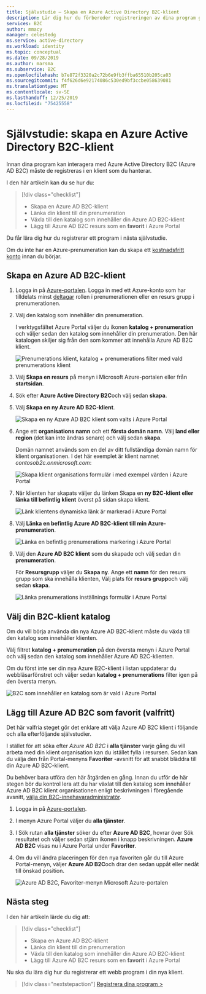 ```yaml
---
title: Självstudie – Skapa en Azure Active Directory B2C-klient
description: Lär dig hur du förbereder registreringen av dina program genom att skapa en Azure Active Directory B2C-klient med hjälp av Azure Portal.
services: B2C
author: mmacy
manager: celestedg
ms.service: active-directory
ms.workload: identity
ms.topic: conceptual
ms.date: 09/28/2019
ms.author: marsma
ms.subservice: B2C
ms.openlocfilehash: b7e872f3320a2c72b6e9fb3ffba65510b205ca03
ms.sourcegitcommit: f4f626d6e92174086c530ed9bf3ccbe058639081
ms.translationtype: MT
ms.contentlocale: sv-SE
ms.lasthandoff: 12/25/2019
ms.locfileid: "75425558"
---
```

# <a name="tutorial-create-an-azure-active-directory-b2c-tenant"></a>Självstudie: skapa en Azure Active Directory B2C-klient

Innan dina program kan interagera med Azure Active Directory B2C (Azure AD B2C) måste de registreras i en klient som du hanterar.

I den här artikeln kan du se hur du:

> [!div class="checklist"]
> * Skapa en Azure AD B2C-klient
> * Länka din klient till din prenumeration
> * Växla till den katalog som innehåller din Azure AD B2C-klient
> * Lägg till Azure AD B2C resurs som en **favorit** i Azure Portal

Du får lära dig hur du registrerar ett program i nästa självstudie.

Om du inte har en Azure-prenumeration kan du skapa ett [kostnadsfritt konto](https://azure.microsoft.com/free/?WT.mc_id=A261C142F) innan du börjar.

## <a name="create-an-azure-ad-b2c-tenant"></a>Skapa en Azure AD B2C-klient

1. Logga in på [Azure-portalen](https://portal.azure.com/). Logga in med ett Azure-konto som har tilldelats minst [deltagar](../role-based-access-control/built-in-roles.md) rollen i prenumerationen eller en resurs grupp i prenumerationen.

1. Välj den katalog som innehåller din prenumeration.

    I verktygsfältet Azure Portal väljer du ikonen **katalog + prenumeration** och väljer sedan den katalog som innehåller din prenumeration. Den här katalogen skiljer sig från den som kommer att innehålla Azure AD B2C klient.

    ![Prenumerations klient, katalog + prenumerations filter med vald prenumerations klient](media/tutorial-create-tenant/portal-01-pick-directory.png)

1. Välj **Skapa en resurs** på menyn i Microsoft Azure-portalen eller från **startsidan**.
1. Sök efter **Azure Active Directory B2C**och välj sedan **skapa**.
1. Välj **Skapa en ny Azure AD B2C-klient**.

    ![Skapa en ny Azure AD B2C klient som valts i Azure Portal](media/tutorial-create-tenant/portal-02-create-tenant.png)

1. Ange ett **organisations namn** och ett **första domän namn**. Välj **land eller region** (det kan inte ändras senare) och välj sedan **skapa**.

    Domän namnet används som en del av ditt fullständiga domän namn för klient organisationen. I det här exemplet är klient namnet *contosob2c.onmicrosoft.com*:

    ![Skapa klient organisations formulär i med exempel värden i Azure Portal](media/tutorial-create-tenant/portal-03-tenant-naming.png)

1. När klienten har skapats väljer du länken Skapa en **ny B2C-klient eller länka till befintlig klient** överst på sidan skapa klient.

    ![Länk klientens dynamiska länk är markerad i Azure Portal](media/tutorial-create-tenant/portal-04-select-link-sub-link.png)

1. Välj **Länka en befintlig Azure AD B2C-klient till min Azure-prenumeration**.

   ![Länka en befintlig prenumerations markering i Azure Portal](media/tutorial-create-tenant/portal-05-link-subscription.png)

1. Välj den **Azure AD B2C klient** som du skapade och välj sedan din **prenumeration**.

    För **Resursgrupp** väljer du **Skapa ny**. Ange ett **namn** för den resurs grupp som ska innehålla klienten, Välj plats för **resurs grupp**och välj sedan **skapa**.

    ![Länka prenumerations inställnings formulär i Azure Portal](media/tutorial-create-tenant/portal-06-link-subscription-settings.png)

## <a name="select-your-b2c-tenant-directory"></a>Välj din B2C-klient katalog

Om du vill börja använda din nya Azure AD B2C-klient måste du växla till den katalog som innehåller klienten.

Välj filtret **katalog + prenumeration** på den översta menyn i Azure Portal och välj sedan den katalog som innehåller Azure AD B2C-klienten.

Om du först inte ser din nya Azure B2C-klient i listan uppdaterar du webbläsarfönstret och väljer sedan **katalog + prenumerations** filter igen på den översta menyn.

![B2C som innehåller en katalog som är vald i Azure Portal](media/tutorial-create-tenant/portal-07-select-tenant-directory.png)

## <a name="add-azure-ad-b2c-as-a-favorite-optional"></a>Lägg till Azure AD B2C som favorit (valfritt)

Det här valfria steget gör det enklare att välja Azure AD B2C klient i följande och alla efterföljande självstudier.

I stället för att söka efter *Azure AD B2C* i **alla tjänster** varje gång du vill arbeta med din klient organisation kan du istället fylla i resursen. Sedan kan du välja den från Portal-menyns **Favoriter** -avsnitt för att snabbt bläddra till din Azure AD B2C-klient.

Du behöver bara utföra den här åtgärden en gång. Innan du utför de här stegen bör du kontrol lera att du har växlat till den katalog som innehåller Azure AD B2C klient organisationen enligt beskrivningen i föregående avsnitt, [välja din B2C-innehavaradministratör](#select-your-b2c-tenant-directory).

1. Logga in på [Azure-portalen](https://portal.azure.com).
1. I menyn Azure Portal väljer du **alla tjänster**.
1. I Sök rutan **alla tjänster** söker du efter **Azure AD B2C**, hovrar över Sök resultatet och väljer sedan stjärn ikonen i knapp beskrivningen. **Azure AD B2C** visas nu i Azure Portal under **Favoriter**.
1. Om du vill ändra placeringen för den nya favoriten går du till Azure Portal-menyn, väljer **Azure AD B2C**och drar den sedan uppåt eller nedåt till önskad position.

    ![Azure AD B2C, Favoriter-menyn Microsoft Azure-portalen](media/tutorial-create-tenant/portal-08-b2c-favorite.png)

## <a name="next-steps"></a>Nästa steg

I den här artikeln lärde du dig att:

> [!div class="checklist"]
> * Skapa en Azure AD B2C-klient
> * Länka din klient till din prenumeration
> * Växla till den katalog som innehåller din Azure AD B2C-klient
> * Lägg till Azure AD B2C resurs som en **favorit** i Azure Portal

Nu ska du lära dig hur du registrerar ett webb program i din nya klient.

> [!div class="nextstepaction"]
> [Registrera dina program >](tutorial-register-applications.md)
